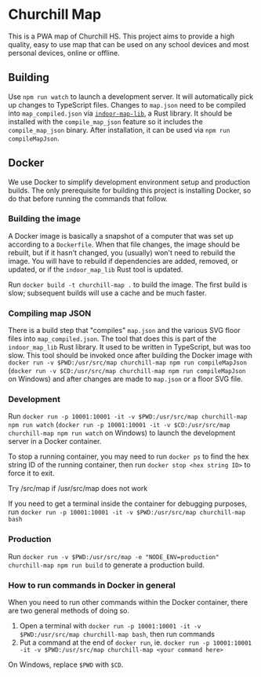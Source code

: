 # Churchill Map
This is a PWA map of Churchill HS. This project aims to provide a high quality, easy to use map that can be used on any school devices and most personal devices, online or offline.

## Building
Use `npm run watch` to launch a development server. It will automatically pick up changes to TypeScript files. Changes to `map.json` need to be compiled into `map_compiled.json` via [`indoor-map-lib`](https://gitlab.com/nvarner/indoor-map-lib), a Rust library. It should be installed with the `compile_map_json` feature so it includes the `compile_map_json` binary. After installation, it can be used via `npm run compileMapJson`.

## Docker
We use Docker to simplify development environment setup and production builds. The only prerequisite for building this
project is installing Docker, so do that before running the commands that follow.

### Building the image
A Docker image is basically a snapshot of a computer that was set up according to a `Dockerfile`. When that file
changes, the image should be rebuilt, but if it hasn't changed, you (usually) won't need to rebuild the image. You will
have to rebuild if dependencies are added, removed, or updated, or if the `indoor_map_lib` Rust tool is updated.

Run `docker build -t churchill-map .` to build the image. The first build is slow; subsequent builds will use a cache
and be much faster.

### Compiling map JSON
There is a build step that "compiles" `map.json` and the various SVG floor files into `map_compiled.json`. The tool that
does this is part of the `indoor_map_lib` Rust library. It used to be written in TypeScript, but was too slow. This tool
should be invoked once after building the Docker image with
`docker run -v $PWD:/usr/src/map churchill-map npm run compileMapJson`
(`docker run -v $CD:/usr/src/map churchill-map npm run compileMapJson` on Windows) and after changes are made to
`map.json` or a floor SVG file.

### Development
Run `docker run -p 10001:10001 -it -v $PWD:/usr/src/map churchill-map npm run watch`
(`docker run -p 10001:10001 -it -v $CD:/usr/src/map churchill-map npm run watch` on Windows) to launch the development
server in a Docker container.

To stop a running container, you may need to run `docker ps` to find the hex string ID of the running container, then
run `docker stop <hex string ID>` to force it to exit.

Try /src/map if /usr/src/map does not work

If you need to get a terminal inside the container for debugging purposes, run
`docker run -p 10001:10001 -it -v $PWD:/usr/src/map churchill-map bash`

### Production
Run `docker run -v $PWD:/usr/src/map -e "NODE_ENV=production" churchill-map npm run build` to generate a
production build.

### How to run commands in Docker in general
When you need to run other commands within the Docker container, there are two general methods of doing so.

1. Open a terminal with `docker run -p 10001:10001 -it -v $PWD:/usr/src/map churchill-map bash`, then run commands
2. Put a command at the end of `docker run`, ie.
`docker run -p 10001:10001 -it -v $PWD:/usr/src/map churchill-map <your command here>`

On Windows, replace `$PWD` with `$CD`.

